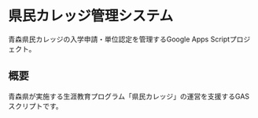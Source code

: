 # 県民カレッジ管理システム

青森県民カレッジの入学申請・単位認定を管理するGoogle Apps Scriptプロジェクト。

## 概要

青森県が実施する生涯教育プログラム「県民カレッジ」の運営を支援するGASスクリプトです。
